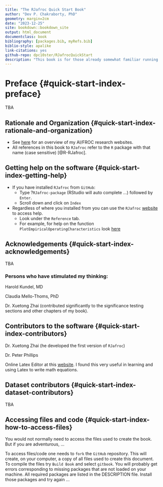 ```yaml
--- 
title: "The RJafroc Quick Start Book"
author: "Dev P. Chakraborty, PhD"
geometry: margin=2cm
date: "2023-12-25"
site: bookdown::bookdown_site
output: html_document
documentclass: book
bibliography: [packages.bib, myRefs.bib]
biblio-style: apalike
link-citations: yes
github-repo: dpc10ster/RJafrocQuickStart
description: "This book is for those already somewhat familiar running Windows JAFROC to analyze data. The Windows program has been replaced by RJafroc. This book dives into how to use RJafroc to analyze ROC/FROC data."
---
```







# Preface {#quick-start-index-preface}

TBA


## Rationale and Organization {#quick-start-index-rationale-and-organization}

* See [here](https://dpc10ster.github.io/ai-froc-research/) for an overview of my AI/FROC research websites. 
* All references in this book to `RJafroc` refer to the `R` package with that name (case sensitive) [@R-RJafroc]. 


## Getting help on the software {#quick-start-index-getting-help}

* If you have installed `RJafroc` from `GitHub`:
    + Type ?`RJafroc-package` (RStudio will auto complete ...) followed by `Enter`.
    + Scroll down and click on `Index`
* Regardless of where you installed from you can use the `RJafroc` [website ](https://dpc10ster.github.io/RJafroc/) to access help.
    + Look under the `Reference` tab. 
    + For example, for help on the function `PlotEmpiricalOperatingCharacteristics` look [here](https://dpc10ster.github.io/RJafroc/reference/PlotEmpiricalOperatingCharacteristics.html)


## Acknowledgements {#quick-start-index-acknowledgements}

TBA 

### Persons who have stimulated my thinking:

Harold Kundel, MD

Claudia Mello-Thoms, PhD

Dr. Xuetong Zhai (contributed significantly to the significance testing sections and other chapters of my book).


## Contributors to the software {#quick-start-index-contributors}

Dr. Xuetong Zhai (he developed the first version of `RJafroc`)

Dr. Peter Phillips

Online Latex Editor at this [website](https://latexeditor.lagrida.com/). I found this very useful in learning and using Latex to write math equations. 


## Dataset contributors {#quick-start-index-dataset-contributors}

TBA


## Accessing files and code {#quick-start-index-how-to-access-files}

You would not normally need to access the files used to create the book. But if you are adventurous, ...

To access files/code one needs to `fork` the `GitHub` repository. This will create, on your computer, a copy of all files used to create this document. To compile the files try `Build Book` and select `gitbook`. You will probably get errors corresponding to missing packages that are not loaded on your machine. All required packages are listed in the DESCRIPTION file. Install those packages and try again ...

